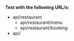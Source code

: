 **Test with the following URL/s:**

- api/restaurant
  - api/restaurant/menu
  - api/restaurant/booking
- api/